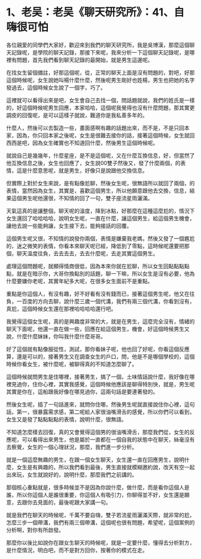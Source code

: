 # 1、老吴：老吴《聊天研究所》：41、自嗨很可怕

各位親愛的同學們大家好，歡迎來到我們的聊天研究所，我是吳博漢，那麼這個聊天記錄呢，是學院的聊天記錄，那接下來呢，我來分析一下這個聊天記錄呢，是哪裡有問題，首先我們看到聊天記錄的最開始，就是男生這邊呢。

在找女生留個備註，好那這個呢，從，正常的聊天上面是沒有問題的，對吧，好那這個時候呢，女生說她叫楊什麼什麼，然後呢男生剛好也姓楊，男生也把她的名字發過去，這個時候女生說了一個字，巧了。

這裡就可以看得出來是吧，女生會自己去找一個，問話題就說，我們的姓氏是一樣的，好這個時候呢男生回應，本家哈哈，這個呢我覺得也沒有什麼問題，那其實更調皮的回復呢，是可以這樣子就說，難道你是我私善多年的。

什麼人，然後可以去製造一些，畫面感啊有趣的話題出來，而不是，不是只回本家，因為，你只回本家之後呢，女生是很難去接你的話，接著這個時候，女生就回西西是吧，因為女生確實也不知道回什麼，然後男生這個時候呢。

就說自己是幾幾年，什麼星座，是不是這個呢，又在什麼互換信息，好，但當然了他互換信息之後，女生也回應了，女生說00雙子然後又，發了什麼兩個，的表情，這是什麼意思呢，就是男生，好像只是說跟他交換信息。

但實際上對於女生來說，是有點像尬聊，然後女生呢，很無語所以就回了兩個，的表情，當然因為女生，其實是，喜歡這個男生，所以他願意跟他去交換，信息，結果這個男生呢他還很，不知情的回了一句，雙子座流星雨灑滿。

天氣這真的是讓整個，聊天呢的溫度，降到冰點，好那麼在這種這麼尬的，情況下女生還回了哈哈哈哈，說明女生呢，一直在什麼，讓這個男生，給這個男生機會，讓他去說一些能夠讓，女生接下去，能夠接話的回覆。

這個男生呢又很，不知情的說發你兩個，表情是嫌棄我老媽，然後又發了一個尷尬的，迷之微笑的表情，你看本來聊天呢已經，降低到了零點，這時候呢還要把那個，聊天溫度往負，去去去去，去去什麼呢，去走其實這個男生。

處理這個問題呢，就顯得情商很低，因為本來你就在尬聊，所以女生回點點點點點，就是在暗示你，大哥你換點別的話題，聊一下嘛，所以女生是沒有必要，他為什麼要嫌你老呢，其實年紀多大呢，在很多女生面前不是重點。

重點是你這個人，有沒有趣，好不好看有沒有錢而已，接著這個男生呢，他又在往負，一百度的方向去聊，說什麼三歲一個代溝，我們有兩三個代溝，你看到沒有，真尬，這個時候女生還在那裡哈哈哈哈還行吧。

我覺得這個女生呢，真的是興趣度非常的大，就是在男生，這麼完全沒有，情緒的聊天下面呢，他還一直在做一些，回應在給這個男生，機會，好這個時候男生又說，什麼什麼妹妹，你叫我什麼什麼哥哥。

好了這個就有點像服從性，測試，那你看妹子呢，他也回了好呢，你看這個反應算，還是可以的，接著男生又在調查女生的戶口，問，他是不是哪個學校的，這個時候你看女生，被什麼呢，被聊得真的不知道怎麼聊了。

這個時候就問男生是住哪裡，接著男生，搞了一個，土味情話說什麼，我好像在哪裡見過你，住你心裡，其實我感覺，這個時候他應該是聊得特別快，就是，男生呢其實是你在，這船跟我好像在哪見過你，這兩句話是要連著發的。

然後女生呢，插了一句話進來，就問你住哪，然後男生呢就直接說住你心裡，這句話，第一，很暴露需求感，第二呢給人家很油嘴滑舌的感覺，所以你們可以看到，女生又是發了點點點點的表情，說明什麼，很無語。

不知道怎麼樣去回復，真的又會覺得這個男的很油嘴滑舌，那麼我們從，女生的反應呢，可以看得出來男生，他是屬於一直都在一個自我的狀態中在聊天，絲毫沒有去察覺，女生的一個心理狀況，那麼，我們進一步分析。

就是一個這麼無趣的男生，在跟一個女生聊天，女生還一直在回應男生，說明什麼，女生是有興趣的，所以我們看到最後，男生直接就模糊邀約說，改天有空一起出來玩，女生就說好的，說明什麼，那麼我們之前講的。

那個核心重點就是，很多時候並不是因為你說什麼，做什麼，而是看你這個人是誰，所以你這個人是誰很重要，你這個人有吸引力，你聊得並不好，女生還是願意，去跟你去見面的，最後呢跟大家講一句。

就是我們在聊天的時候呢，千萬不要自嗨，雙子若流星雨灑滿天際，就非常的尬，怎麼三步一個帶溝，我們有兩三個帶溝，這個呢也很有問題，希望呢，這個案例的分析啊，對你有所啟發。

那麼你以後比如說你在跟女生聊天的時候呢，就是一定要什麼，懂得去分析對方，是什麼情況，明白吧，而不是對方回你，按著你的模式在走。

